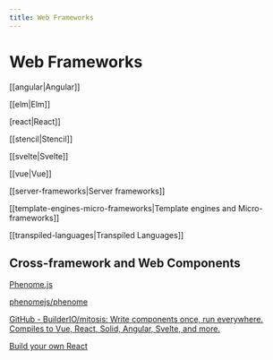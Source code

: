 ```yaml
---
title: Web Frameworks
---
```


# Web Frameworks

[[angular|Angular]]

[[elm|Elm]]

[react|React]]

[[stencil|Stencil]]

[[svelte|Svelte]]

[[vue|Vue]]

[[server-frameworks|Server frameworks]]

[[template-engines-micro-frameworks|Template engines and Micro-frameworks]]

[[transpiled-languages|Transpiled Languages]]

## Cross-framework and Web Components

[Phenome.js](https://phenomejs.org/)

[phenomejs/phenome](https://github.com/phenomejs/phenome)

[GitHub - BuilderIO/mitosis: Write components once, run everywhere. Compiles to Vue, React, Solid, Angular, Svelte, and more.](https://github.com/BuilderIO/mitosis)

[Build your own React](https://pomb.us/build-your-own-react/)
